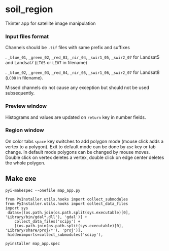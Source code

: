 # soil_region
Tkinter app for satellite image manipulation

### Input files format
Channels should be `.tif` files with same prefix and suffixes

. `_blue_01`, `_green_02`, `_red_03`, `_nir_04`, `_swir1_05`, `_swir2_07`
for Landsat5 and Landsat7 (`LT05` or `LE07` in filename)

. `_blue_02`, `_green_03`, `_red_04`, `_nir_05`, `_swir1_06`, `_swir2_07`
for Landsat8 (`LC08` in filename).

Missed channels do not cause any exception but should not be used subsequently.

### Preview window
Histograms and values are updated on `return` key in number fields.

### Region window
On color tabs `space` key switches to add polygon mode (mouse click adds
a vertex to a polygon). Exit to default mode can be done by `esc` key or
tab change. In default mode polygons can be changed by mouse moves.
Double click on vertex deletes a vertex, double click on edge center
deletes the whole polygon.

## Make exe
```pyi-makespec --onefile map_app.py```

```
from PyInstaller.utils.hooks import collect_submodules
from PyInstaller.utils.hooks import collect_data_files
import sys
 datas=[(os.path.join(os.path.split(sys.executable)[0], 'Library/bin/gdal*.dll'), 'gdal')] +
    collect_data_files('scipy') +
    [(os.path.join(os.path.split(sys.executable)[0], 'Library/share/proj/*'), 'proj')],
 hiddenimports=collect_submodules('scipy'),
```

```pyinstaller map_app.spec```
